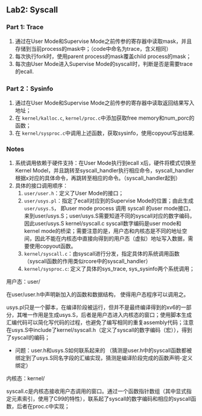 ## Lab2: Syscall

### Part 1: Trace

1. 通过在User Mode和Supervise Mode之前传参的寄存器中读取mask，并且存储到当前process的mask中；（code中命名为trace，含义相同）
2. 每次执行fork时，使用parent process的mask覆盖child process的mask；
3. 每次由User Mode进入Supervise Mode的syscall时，判断是否是需要trace的ecall.

### Part 2：Sysinfo

1. 通过在User Mode和Supervise Mode之前传参的寄存器中读取返回结果写入地址；
2. 在 `kernel/kalloc.c`, `kernel/proc.c`中添加获取free memory和num_porc的函数；
3. 在 `kernel/sysproc.c`中调用上述函数，获取sysinfo，使用copyout写出结果.

### Notes

1. 系统调用依赖于硬件支持：在User Mode执行到ecall x后，硬件将模式切换至Kernel Model，并且跳转至syscall_handler执行相应命令，syscall_handler根据x对应的具体命令，再跳转至相应的命令。（syscall_handler起到）
2. 具体的接口调用顺序：
   1. `user/user.h`：定义了User Mode的接口；
   2. `user/usys.pl`：指定了ecall对应到的Supervise Mode的位置；由此生成 `user/usys.S`， 即user mode process 调用 syscall 的user mode接口，来到user/usys.S；user/usys.S需要知道不同的syscall对应的数字编码，因此user/usys.S kernel/syscall.c syscall数字编码是user mode和kernel mode的桥梁；需要注意的是，用户态和内核态是不同的地址空间，因此不能在内核态中直接向得到的用户态（虚拟）地址写入数据，需要使用copyout函数。
   3. `kernel/syscall.c`：由syscall进行分发，指定具体的系统调用函数（syscall函数的作用类似rcore中的syscall_handler）
   4. `kernel/sysproc.c`: 定义了具体的sys_trace, sys_sysinfo两个系统调用；



用户态：user/

在user/user.h中声明新加入的函数和数据结构， 使得用户态程序可以调用之。

usys.pl只是一个脚本，在编译阶段被运行，但并不是最终编译得到的xv6的一部分，其唯一作用是生成usys.S，后者是用户态进入内核态的窗口；使用脚本生成汇编代码可以简化写代码的过程，也避免了编写相同的重复assembly代码；注意在usys.S中include了kernel/syscall.h（定义了syscall的数字编码（宏）），得到了syscall的编码；

* 问题：user.h和usys.S如何联系起来的 （猜测是user.h中的syscall函数都被绑定到了usys.S同名字段的汇编实现，猜测是编译阶段完成的函数声明-定义绑定）


内核态：kernel/

syscall.c是内核态接收用户态调用的窗口。通过一个函数指针数组（其中显式指定元素索引，使用了C99的特性），联系起了syscall的数字编码和相应的syscall函数，后者在proc.c中实现；
